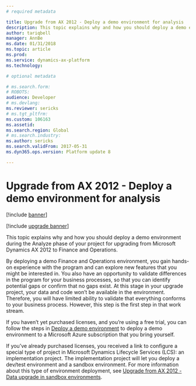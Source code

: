 ```yaml
---
# required metadata

title: Upgrade from AX 2012 - Deploy a demo environment for analysis
description: This topic explains why and how you should deploy a demo environment during the Analyze phase of your project for upgrading from Microsoft Dynamics AX 2012 to Finance and Operations.
author: tariqbell
manager: AnnBe
ms.date: 01/31/2018
ms.topic: article
ms.prod: 
ms.service: dynamics-ax-platform
ms.technology: 

# optional metadata

# ms.search.form: 
# ROBOTS: 
audience: Developer
# ms.devlang: 
ms.reviewer: sericks
# ms.tgt_pltfrm: 
ms.custom: 106163
ms.assetid: 
ms.search.region: Global
# ms.search.industry: 
ms.author: sericks
ms.search.validFrom: 2017-05-31
ms.dyn365.ops.version: Platform update 8

---
```


# Upgrade from AX 2012 - Deploy a demo environment for analysis

[!include [banner](../includes/banner.md)]

[!include [upgrade banner](../includes/upgrade-banner.md)]

This topic explains why and how you should deploy a demo environment during the Analyze phase of your project for upgrading from Microsoft Dynamics AX 2012 to Finance and Operations.

By deploying a demo Finance and Operations environment, you gain hands-on experience with the program and can explore new features that you might be interested in. You also have an opportunity to validate differences in the program for your business processes, so that you can identify potential gaps or confirm that no gaps exist. At this stage in your upgrade project, your data and code won’t be available in the environment. Therefore, you will have limited ability to validate that everything conforms to your business process. However, this step is the first step in that work stream.

If you haven’t yet purchased licenses, and you’re using a free trial, you can follow the steps in [Deploy a demo environment](../deployment/deploy-demo-environment.md) to deploy a demo environment to a Microsoft Azure subscription that you bring yourself.

If you’ve already purchased licenses, you received a link to configure a special type of project in Microsoft Dynamics Lifecycle Services (LCS): an implementation project. The implementation project will let you deploy a dev/test environment and a sandbox environment. For more information about this type of environment deployment, see [Upgrade from AX 2012 - Data upgrade in sandbox environments](upgrade-data-sandbox.md).
